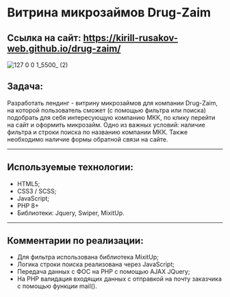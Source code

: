 # Витрина микрозаймов Drug-Zaim
## Ссылка на сайт: https://kirill-rusakov-web.github.io/drug-zaim/

![127 0 0 1_5500_ (2)](https://github.com/user-attachments/assets/477343b6-5b30-4377-8a35-6a75bccf3467)

## Задача:
Разработать лендинг - витрину микрозаймов для компании Drug-Zaim, на которой пользователь сможет (с помощью фильтра или поиска) подобрать для себя интересующую компанию МКК, по клику перейти на сайт и оформить микрозайм. Одно из важных условий: наличие фильтра и строки поиска по названию компании МКК. Также необходимо наличие формы обратной связи на сайте.

-------------

## Используемые технологии:
- HTML5;
- CSS3 / SCSS;
- JavaScript;
- PHP 8+
- Библиотеки: Jquery, Swiper, MixitUp.

-------------

## Комментарии по реализации:

- Для фильтра использована библиотека MixitUp;
- Логика строки поиска реализована через JavaScript;
- Передача данных с ФОС на PHP с помощью AJAX JQuery;
- На PHP валидация входящих данных с отправкой на почту заказчика с помощью функции mail().
